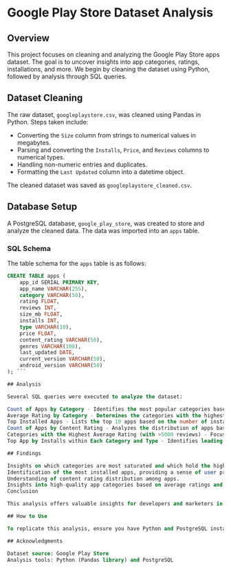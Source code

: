 # Google Play Store Dataset Analysis

## Overview
This project focuses on cleaning and analyzing the Google Play Store apps dataset. The goal is to uncover insights into app categories, ratings, installations, and more. We begin by cleaning the dataset using Python, followed by analysis through SQL queries.

## Dataset Cleaning
The raw dataset, `googleplaystore.csv`, was cleaned using Pandas in Python. Steps taken include:

- Converting the `Size` column from strings to numerical values in megabytes.
- Parsing and converting the `Installs`, `Price`, and `Reviews` columns to numerical types.
- Handling non-numeric entries and duplicates.
- Formatting the `Last Updated` column into a datetime object.

The cleaned dataset was saved as `googleplaystore_cleaned.csv`.

## Database Setup
A PostgreSQL database, `google_play_store`, was created to store and analyze the cleaned data. The data was imported into an `apps` table.

### SQL Schema
The table schema for the `apps` table is as follows:

```sql
CREATE TABLE apps (
    app_id SERIAL PRIMARY KEY,
    app_name VARCHAR(255),
    category VARCHAR(50),
    rating FLOAT,
    reviews INT,
    size_mb FLOAT,
    installs INT,
    type VARCHAR(10),
    price FLOAT,
    content_rating VARCHAR(50),
    genres VARCHAR(100),
    last_updated DATE,
    current_version VARCHAR(50),
    android_version VARCHAR(50)
); ´´´

## Analysis

Several SQL queries were executed to analyze the dataset:

Count of Apps by Category - Identifies the most popular categories based on the number of apps.
Average Rating by Category - Determines the categories with the highest average ratings.
Top Installed Apps - Lists the top 10 apps based on the number of installs.
Count of Apps by Content Rating - Analyzes the distribution of apps based on their content rating.
Categories with the Highest Average Rating (with >5000 reviews) - Focuses on high-quality categories with a significant number of reviews.
Top App by Installs within Each Category and Type - Identifies leading apps in each category and type based on installs.

## Findings

Insights on which categories are most saturated and which hold the highest user ratings.
Identification of the most installed apps, providing a sense of user preference.
Understanding of content rating distribution among apps.
Insights into high-quality app categories based on average ratings and reviews.
Conclusion

This analysis offers valuable insights for developers and marketers in the mobile app industry, indicating potential areas for growth and user interest.

## How to Use

To replicate this analysis, ensure you have Python and PostgreSQL installed. Follow the steps outlined in the Dataset Cleaning and Database Setup sections.

## Acknowledgments

Dataset source: Google Play Store
Analysis tools: Python (Pandas library) and PostgreSQL

